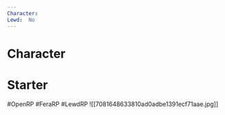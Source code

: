 ```yaml
---
Character: 
Lewd:  No
---
```

# Character


# Starter


#OpenRP #FeraRP #LewdRP
![[7081648633810ad0adbe1391ecf71aae.jpg]]